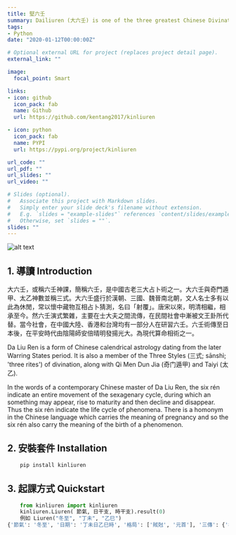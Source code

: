```yaml
---
title: 堅六壬
summary: Dailiuren (大六壬) is one of the three greatest Chinese Divination systems ever.
tags:
- Python
date: "2020-01-12T00:00:00Z"

# Optional external URL for project (replaces project detail page).
external_link: ""

image:
  focal_point: Smart

links:
- icon: github
  icon_pack: fab
  name: Github
  url: https://github.com/kentang2017/kinliuren

- icon: python
  icon_pack: fab
  name: PYPI
  url: https://pypi.org/project/kinliuren

url_code: ""
url_pdf: ""
url_slides: ""
url_video: ""

# Slides (optional).
#   Associate this project with Markdown slides.
#   Simply enter your slide deck's filename without extension.
#   E.g. `slides = "example-slides"` references `content/slides/example-slides.md`.
#   Otherwise, set `slides = ""`.
slides: ""
---
```


![alt text](https://upload.wikimedia.org/wikipedia/commons/thumb/2/22/%E7%BA%8C%E4%BF%AE%E5%9B%9B%E5%BA%AB%E5%85%A8%E6%9B%B8%E7%AC%AC1057%E5%86%8A.pdf/page568-428px-%E7%BA%8C%E4%BF%AE%E5%9B%9B%E5%BA%AB%E5%85%A8%E6%9B%B8%E7%AC%AC1057%E5%86%8A.pdf.jpg "六壬軍帳神機")

## 1. 導讀 Introduction
大六壬，或稱六壬神課，簡稱六壬，是中國古老三大占卜術之一。大六壬與奇門遁甲、太乙神數並稱三式。大六壬盛行於漢朝、三國、魏晉南北朝，文人名士多有以此為休閒，常以懷中藏物互相占卜猜測，名曰「射覆」。唐宋以來，明清相繼，相承至今。然六壬演式繁雜，主要在士大夫之間流傳，在民間社會中漸被文王卦所代替。當今社會，在中國大陸、香港和台灣均有一部分人在研習六壬。六壬術傳至日本後，在平安時代由陰陽師安倍晴明發揚光大。為現代算命相術之一。

Da Liu Ren is a form of Chinese calendrical astrology dating from the later Warring States period. It is also a member of the Three Styles (三式; sānshì; 'three rites') of divination, along with Qi Men Dun Jia (奇门遁甲) and Taiyi (太乙).

In the words of a contemporary Chinese master of Da Liu Ren, the six rén indicate an entire movement of the sexagenary cycle, during which an something may appear, rise to maturity and then decline and disappear. Thus the six rén indicate the life cycle of phenomena. There is a homonym in the Chinese language which carries the meaning of pregnancy and so the six rén also carry the meaning of the birth of a phenomenon.

## 2. 安裝套件 Installation
```python
	pip install kinliuren
```
## 3. 起課方式 Quickstart
```python
	from kinliuren import kinliuren
	kinliuren.Liuren( 節氣, 日干支, 時干支).result(0)
	例如 Liuren("冬至", "丁未", "乙巳")
{'節氣': '冬至', '日期': '丁未日乙巳時', '格局': ['賊尅', '元首'], '三傳': {'初傳': ['卯', '勾陳', '父母', '空'], '中傳': ['亥', '貴人', '官鬼', '辛'], '末傳': ['未', '太常', '子孫', '丁']}, '四課': {'四課': ['亥卯', '貴人'], '三課': ['卯未', '勾陳'], '二課': ['亥卯', '貴人'], '一課': ['卯丁', '勾陳']}, '天地盤': {'天盤': ['丑', '寅', '卯', '辰', '巳', '午', '未', '申', '酉', '戌', '亥', '子'], '地盤': ['巳', '午', '未', '申', '酉', '戌', '亥', '子', '丑', '寅', '卯', '辰'], '天將': ['朱雀', '六合', '勾陳', '青龍', '天空', '白虎', '太常', '玄武', '太陰', '天后', '貴人', '螣蛇']}, '地轉天盤': {'巳': '丑', '午': '寅', '未': '卯', '申': '辰', '酉': '巳', '戌': '午', '亥': '未', '子': '申', '丑': '酉', '寅': '戌', '卯': '亥', '辰': '子'}, '地轉天將': {'巳': '朱雀', '午': '六合', '未': '勾陳', '申': '青龍', '酉': '天空', '戌': '白虎', '亥': '太常', '子': '玄武', '丑': '太陰', '寅': '天后', '卯': '貴人', '辰': '螣蛇'}}
```

